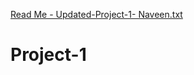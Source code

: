 [Read Me - Updated-Project-1- Naveen.txt](https://github.com/navikandimalla/Project-1/files/6691204/Read.Me.-.Updated-Project-1-.Naveen.txt)
# Project-1
